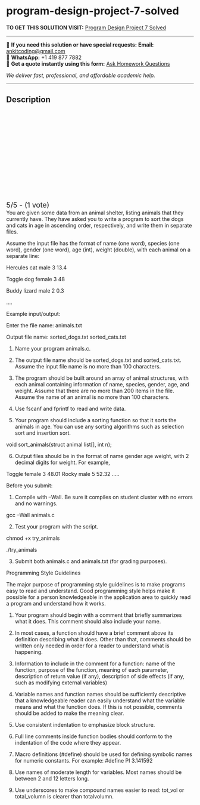 # program-design-project-7-solved
**TO GET THIS SOLUTION VISIT:** [Program Design Project 7 Solved](https://www.ankitcodinghub.com/product/project-7-program-design-solved/)


---

📩 **If you need this solution or have special requests:** **Email:** ankitcoding@gmail.com  
📱 **WhatsApp:** +1 419 877 7882  
📄 **Get a quote instantly using this form:** [Ask Homework Questions](https://www.ankitcodinghub.com/services/ask-homework-questions/)

*We deliver fast, professional, and affordable academic help.*

---

<h2>Description</h2>



<div class="kk-star-ratings kksr-auto kksr-align-center kksr-valign-top" data-payload="{&quot;align&quot;:&quot;center&quot;,&quot;id&quot;:&quot;110291&quot;,&quot;slug&quot;:&quot;default&quot;,&quot;valign&quot;:&quot;top&quot;,&quot;ignore&quot;:&quot;&quot;,&quot;reference&quot;:&quot;auto&quot;,&quot;class&quot;:&quot;&quot;,&quot;count&quot;:&quot;1&quot;,&quot;legendonly&quot;:&quot;&quot;,&quot;readonly&quot;:&quot;&quot;,&quot;score&quot;:&quot;5&quot;,&quot;starsonly&quot;:&quot;&quot;,&quot;best&quot;:&quot;5&quot;,&quot;gap&quot;:&quot;4&quot;,&quot;greet&quot;:&quot;Rate this product&quot;,&quot;legend&quot;:&quot;5\/5 - (1 vote)&quot;,&quot;size&quot;:&quot;24&quot;,&quot;title&quot;:&quot;Program Design Project 7 Solved&quot;,&quot;width&quot;:&quot;138&quot;,&quot;_legend&quot;:&quot;{score}\/{best} - ({count} {votes})&quot;,&quot;font_factor&quot;:&quot;1.25&quot;}">

<div class="kksr-stars">

<div class="kksr-stars-inactive">
            <div class="kksr-star" data-star="1" style="padding-right: 4px">


<div class="kksr-icon" style="width: 24px; height: 24px;"></div>
        </div>
            <div class="kksr-star" data-star="2" style="padding-right: 4px">


<div class="kksr-icon" style="width: 24px; height: 24px;"></div>
        </div>
            <div class="kksr-star" data-star="3" style="padding-right: 4px">


<div class="kksr-icon" style="width: 24px; height: 24px;"></div>
        </div>
            <div class="kksr-star" data-star="4" style="padding-right: 4px">


<div class="kksr-icon" style="width: 24px; height: 24px;"></div>
        </div>
            <div class="kksr-star" data-star="5" style="padding-right: 4px">


<div class="kksr-icon" style="width: 24px; height: 24px;"></div>
        </div>
    </div>

<div class="kksr-stars-active" style="width: 138px;">
            <div class="kksr-star" style="padding-right: 4px">


<div class="kksr-icon" style="width: 24px; height: 24px;"></div>
        </div>
            <div class="kksr-star" style="padding-right: 4px">


<div class="kksr-icon" style="width: 24px; height: 24px;"></div>
        </div>
            <div class="kksr-star" style="padding-right: 4px">


<div class="kksr-icon" style="width: 24px; height: 24px;"></div>
        </div>
            <div class="kksr-star" style="padding-right: 4px">


<div class="kksr-icon" style="width: 24px; height: 24px;"></div>
        </div>
            <div class="kksr-star" style="padding-right: 4px">


<div class="kksr-icon" style="width: 24px; height: 24px;"></div>
        </div>
    </div>
</div>


<div class="kksr-legend" style="font-size: 19.2px;">
            5/5 - (1 vote)    </div>
    </div>
You are given some data from an animal shelter, listing animals that they currently have. They have asked you to write a program to sort the dogs and cats in age in ascending order, respectively, and write them in separate files.

Assume the input file has the format of name (one word), species (one word), gender (one word), age (int), weight (double), with each animal on a separate line:

Hercules cat male 3 13.4

Toggle dog female 3 48

Buddy lizard male 2 0.3

….

Example input/output:

Enter the file name: animals.txt

Output file name: sorted_dogs.txt sorted_cats.txt

1. Name your program animals.c.

2. The output file name should be sorted_dogs.txt and sorted_cats.txt. Assume the input file name is no more than 100 characters.

3. The program should be built around an array of animal structures, with each animal containing information of name, species, gender, age, and weight. Assume that there are no more than 200 items in the file. Assume the name of an animal is no more than 100 characters.

4. Use fscanf and fprintf to read and write data.

5. Your program should include a sorting function so that it sorts the animals in age. You can use any sorting algorithms such as selection sort and insertion sort.

void sort_animals(struct animal list[], int n);

6. Output files should be in the format of name gender age weight, with 2 decimal digits for weight. For example,

Toggle female 3 48.01 Rocky male 5 52.32 …..

Before you submit:

1. Compile with –Wall. Be sure it compiles on student cluster with no errors and no warnings.

gcc –Wall animals.c

2. Test your program with the script.

chmod +x try_animals

./try_animals

3. Submit both animals.c and animals.txt (for grading purposes).

Programming Style Guidelines

The major purpose of programming style guidelines is to make programs easy to read and understand. Good programming style helps make it possible for a person knowledgeable in the application area to quickly read a program and understand how it works.

1. Your program should begin with a comment that briefly summarizes what it does. This comment should also include your name.

2. In most cases, a function should have a brief comment above its definition describing what it does. Other than that, comments should be written only needed in order for a reader to understand what is happening.

3. Information to include in the comment for a function: name of the function, purpose of the function, meaning of each parameter, description of return value (if any), description of side effects (if any, such as modifying external variables)

4. Variable names and function names should be sufficiently descriptive that a knowledgeable reader can easily understand what the variable means and what the function does. If this is not possible, comments should be added to make the meaning clear.

5. Use consistent indentation to emphasize block structure.

6. Full line comments inside function bodies should conform to the indentation of the code where they appear.

7. Macro definitions (#define) should be used for defining symbolic names for numeric constants. For example: #define PI 3.141592

8. Use names of moderate length for variables. Most names should be between 2 and 12 letters long.

9. Use underscores to make compound names easier to read: tot_vol or total_volumn is clearer than totalvolumn.
